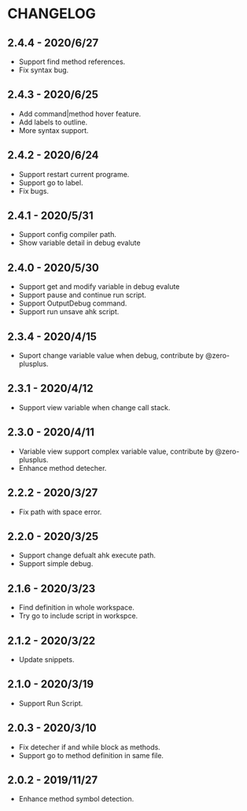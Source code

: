 # CHANGELOG

## 2.4.4 - 2020/6/27
- Support find method references.
- Fix syntax bug.

## 2.4.3 - 2020/6/25
- Add command|method hover feature.
- Add labels to outline.
- More syntax support.

## 2.4.2 - 2020/6/24
- Support restart current programe.
- Support go to label.
- Fix bugs.

## 2.4.1 - 2020/5/31
- Support config compiler path.
- Show variable detail in debug evalute

## 2.4.0 - 2020/5/30
- Support get and modify variable in debug evalute
- Support pause and continue run script.
- Support OutputDebug command.
- Support run unsave ahk script.

## 2.3.4 - 2020/4/15
- Suport change variable value when debug, contribute by @zero-plusplus.

## 2.3.1 - 2020/4/12
- Support view variable when change call stack.

## 2.3.0 - 2020/4/11
- Variable view support complex variable value, contribute by @zero-plusplus.
- Enhance method detecher.

## 2.2.2 - 2020/3/27
- Fix path with space error.

## 2.2.0 - 2020/3/25
- Support change defualt ahk execute path.
- Support simple debug.

## 2.1.6 - 2020/3/23
- Find definition in whole workspace.
- Try go to include script in workspce.

## 2.1.2 - 2020/3/22
- Update snippets.

## 2.1.0 - 2020/3/19
- Support Run Script.

## 2.0.3 - 2020/3/10
- Fix detecher if and while block as methods.
- Support go to method definition in same file.

## 2.0.2 - 2019/11/27
- Enhance method symbol detection.
